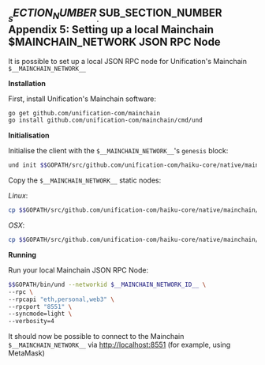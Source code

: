 
## $__SECTION_NUMBER__.$__SUB_SECTION_NUMBER__ Appendix 5: Setting up a local Mainchain $__MAINCHAIN_NETWORK__ JSON RPC Node

It is possible to set up a local JSON RPC node for Unification's Mainchain 
`$__MAINCHAIN_NETWORK__`

**Installation**

First, install Unification's Mainchain software:

```bash
go get github.com/unification-com/mainchain
go install github.com/unification-com/mainchain/cmd/und
```

**Initialisation**

Initialise the client with the `$__MAINCHAIN_NETWORK__`'s `genesis` block:

```bash
und init $$GOPATH/src/github.com/unification-com/haiku-core/native/mainchain/Docker/assets/genesis.json
```

Copy the `$__MAINCHAIN_NETWORK__` static nodes:

_Linux_:

```bash
cp $$GOPATH/src/github.com/unification-com/haiku-core/native/mainchain/Docker/validator/bootnode_keys/static-nodes.json $$HOME/.und_mainchain/static-nodes.json
```

_OSX_:

```bash
cp $$GOPATH/src/github.com/unification-com/haiku-core/native/mainchain/Docker/validator/bootnode_keys/static-nodes.json $$HOME/Library/UndWRKChain/static-nodes.json
```

**Running**

Run your local Mainchain JSON RPC Node:

```bash
$$GOPATH/bin/und --networkid $__MAINCHAIN_NETWORK_ID__ \
--rpc \
--rpcapi "eth,personal,web3" \
--rpcport "8551" \
--syncmode=light \
--verbosity=4
```

It should now be possible to connect to the Mainchain `$__MAINCHAIN_NETWORK__`
via <http://localhost:8551> (for example, using MetaMask)
